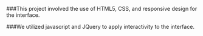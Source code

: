 ###This project involved the use of HTML5, CSS, and responsive design for the interface.

###We utilized javascript and JQuery to apply interactivity to the interface.
